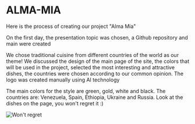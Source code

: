 # ALMA-MIA

Here is the process of creating our project "Alma Mia"

On the first day, the presentation topic was chosen, a Github repository and main were created

We chose traditional cuisine from different countries of the world as our theme! We discussed the design of the main page of the site, the colors that will be used in the project, selected the most interesting and attractive dishes, the countries were chosen according to our common opinion. The logo was created manually using AI technology

The main colors for the style are green, gold, white and black.
The countries are: Venezuela, Spain, Ethiopia, Ukraine and Russia.
Look at the dishes on the page, you won't regret it :) 

![Won't regret](https://media1.tenor.com/m/2EMS_nhKsdcAAAAd/jake-dimera-days-of-our-lives.gif)



